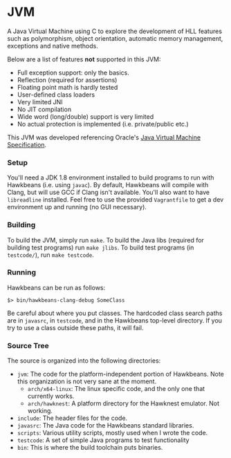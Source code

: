 # JVM
A Java Virtual Machine using C to explore the development of HLL features such as polymorphism, object orientation, automatic memory management, exceptions and native methods.

Below are a list of features **not** supported in this JVM:

* Full exception support: only the basics.
* Reflection (required for assertions)
* Floating point math is hardly tested
* User-defined class loaders
* Very limited JNI
* No JIT compilation
* Wide word (long/double) support is very limited
* No actual protection is implemented (i.e. private/public etc.)

This JVM was developed referencing Oracle's [Java Virtual Machine
Specification](https://docs.oracle.com/javase/specs/jvms/se8/html/index.html).


### Setup ###

You'll need a JDK 1.8 environment installed to build programs to run
with Hawkbeans (i.e. using `javac`).  By default, Hawkbeans
will compile with Clang, but will use GCC if Clang isn't available.
You'll also want to have `libreadline` installed. Feel free to use
the provided `Vagrantfile` to get a dev environment up and running 
(no GUI necessary).

### Building ###

To build the JVM, simply run `make`. To build the Java libs (required for
building test programs) run `make jlibs`.  To build test programs (in
`testcode/`), run `make testcode`.

### Running ###
Hawkbeans can be run as follows:

```
$> bin/hawkbeans-clang-debug SomeClass
```

Be careful about where you put classes. The hardcoded class search paths are
in `javasrc`, in `testcode`, and in the Hawkbeans top-level directory. If you
try to use a class outside these paths, it will fail.

### Source Tree ###

The source is organized into the following directories:

* `jvm`: The code for the platform-independent portion of Hawkbeans. 
	 Note this organization is not very sane at the moment.
   - `arch/x64-linux`: The linux specific code, and the only
   one that currently works.
   - `arch/hawknest`: A platform directory for the Hawknest emulator. Not working.
* `include`: The header files for the code.
* `javasrc`: The Java code for the Hawkbeans standard libraries.
* `scripts`: Various utility scripts, mostly used when I wrote the code.
* `testcode`: A set of simple Java programs to test functionality
* `bin`: This is where the build toolchain puts binaries.


